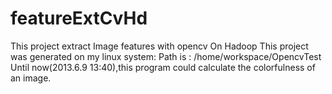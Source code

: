 featureExtCvHd
==============

This project extract Image features with opencv On Hadoop
This project was generated on my linux system:
Path is : /home/workspace/OpencvTest
Until now(2013.6.9 13:40),this program could calculate the colorfulness of an image.
